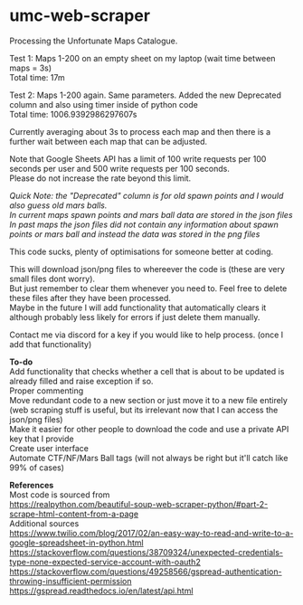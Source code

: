 # umc-web-scraper
Processing the Unfortunate Maps Catalogue.


Test 1: Maps 1-200 on an empty sheet on my laptop (wait time between maps = 3s)  
Total time: 17m

Test 2: Maps 1-200 again. Same parameters. Added the new Deprecated column and also using timer inside of python code  
Total time: 1006.9392986297607s

Currently averaging about 3s to process each map and then there is a further wait between each map that can be adjusted.

Note that Google Sheets API has a limit of 100 write requests per 100 seconds per user and 500 write requests per 100 seconds.  
Please do not increase the rate beyond this limit.


<i>Quick Note: the "Deprecated" column is for old spawn points and I would also guess old mars balls.  
In current maps spawn points and mars ball data are stored in the json files  
In past maps the json files did not contain any information about spawn points or mars ball and instead the data was stored in the png files</i>



This code sucks, plenty of optimisations for someone better at coding.


This will download json/png files to whereever the code is (these are very small files dont worry).  
But just remember to clear them whenever you need to. Feel free to delete these files after they have been processed.   
Maybe in the future I will add functionality that automatically clears it although probably less likely for errors if just delete them manually.


Contact me via discord for a key if you would like to help process. (once I add that functionality)



<b>To-do</b>  
Add functionality that checks whether a cell that is about to be updated is already filled and raise exception if so.  
Proper commenting  
Move redundant code to a new section or just move it to a new file entirely (web scraping stuff is useful, but its irrelevant now that I can access the json/png files)  
Make it easier for other people to download the code and use a private API key that I provide  
Create user interface  
Automate CTF/NF/Mars Ball tags (will not always be right but it'll catch like 99% of cases)


<b>References</b>  
Most code is sourced from  
https://realpython.com/beautiful-soup-web-scraper-python/#part-2-scrape-html-content-from-a-page  
Additional sources  
https://www.twilio.com/blog/2017/02/an-easy-way-to-read-and-write-to-a-google-spreadsheet-in-python.html  
https://stackoverflow.com/questions/38709324/unexpected-credentials-type-none-expected-service-account-with-oauth2  
https://stackoverflow.com/questions/49258566/gspread-authentication-throwing-insufficient-permission  
https://gspread.readthedocs.io/en/latest/api.html
